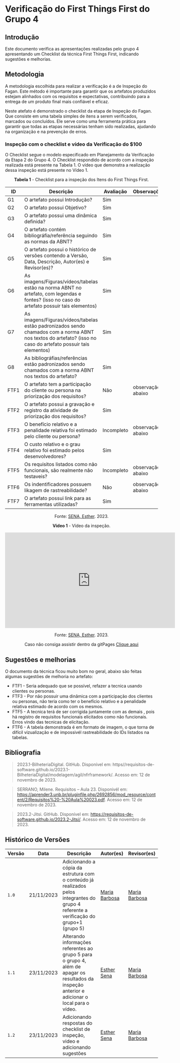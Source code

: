 # Verificação do First Things First do Grupo 4

## Introdução

Este documento verifica as apresentações realizadas pelo grupo 4 apresentando um Checklist da técnica First Things First, indicando sugestões e melhorias.

## Metodologia

A metodologia escolhida para realizar a verificação é a de Inspeção do Fagan. Este método é importante para garantir que os artefatos produzidos estejam alinhados com os requisitos e expectativas, contribuindo para a entrega de um produto final mais confiável e eficaz. 

Neste atefato é demonstrado o checklist da etapa de Inspeção do Fagan. Que consiste em uma tabela simples de itens a serem verificados, marcados ou concluídos. Ele serve como uma ferramenta prática para garantir que todas as etapas necessárias tenham sido realizadas, ajudando na organização e na prevenção de erros.

### Inspeção com o checklist e vídeo da Verificação do $100

O Checklist segue o modelo especificado em Planejamento da Verificação da Etapa 2 do Grupo 4. O Checklist respondido de acordo com a inspeção realizada está presente na Tabela 1. O vídeo que demonstra a realização dessa inspeção está presente no Vídeo 1.

<center>

**Tabela 1** - Checklist para a inspeção dos Itens do First Things First.

| ID | Descrição | Avaliação | Observações |
| ---| -------- | --------- | ------------ |
| G1  | O artefato possui Introdução? | Sim |  |
| G2  | O artefato possui Objetivo? | Sim |  |
| G3  | O artefato possui uma dinâmica definida? | Sim |  |
| G4  | O artefato contém bibliográfia/referência seguindo as normas da ABNT? | Sim |  |
| G5  | O artefato possui o histórico de versões contendo a Versão, Data, Descrição, Autor(es) e Revisor(es)? | Sim |  |
| G6  | As imagens/Figuras/vídeos/tabelas estão na norma ABNT no artefato, com legendas e fontes? (isso no caso do artefato possuir tais elementos) | Sim |  |
| G7  | As imagens/Figuras/vídeos/tabelas estão padronizados sendo chamados com a norma ABNT nos textos do artefato? (isso no caso do artefato possuir tais elementos) | Sim |  |
| G8  | As bibliográfias/referências estão padronizados sendo chamados com a norma ABNT nos textos do artefato?  | Sim |  |
| FTF1 | O artefato tem a participação do cliente ou persona na priorização dos requisitos? | Não | observação abaixo |
| FTF2 | O artefato possui a gravação e registro da atividade de priorização dos requisitos? | Sim |   |
| FTF3 | O benefício relativo e a penalidade relativa foi estimado pelo cliente ou persona?  | Incompleto | observação abaixo |
| FTF4 | O custo relativo e o grau relativo foi estimado pelos desenvolvedores? | Sim |  |
| FTF5 | Os requisitos listados como não funcionais, são realmente não testaveis?| Incompleto | observação abaixo |
| FTF6 | Os indentificadores possuem likagem de rastreabilidade? | Não | observação abaixo  |
| FTF7 | O artefato possui link para as ferramentas utilizadas? | Sim |  |

Fonte: [SENA, Esther](https://github.com/esmsena). 2023.

</center>

<center>

**Vídeo 1** - Vídeo da inspeção.

<iframe width="560" height="315" src="https://youtu.be/WSjIfYGxbGc" title="YouTube video player" frameborder="0" allow="accelerometer; autoplay; clipboard-write; encrypted-media; gyroscope; picture-in-picture; web-share" allowfullscreen></iframe>

Fonte: [SENA, Esther](https://github.com/esmsena). 2023.

 Caso não consiga assistir dentro da gitPages [Clique aqui](https://youtu.be/WSjIfYGxbGc)


</center>

## Sugestões e melhorias

O documento da técnica ficou muito bom no geral, abaixo são feitas algumas sugestões de melhoria no artefato:

- FTF1 - Seria adequado que se possível, refazer a tecnica usando clientes ou personas.
- FTF3 - Por não possuir uma dinâmica com a participação dos clientes ou personas, não teria como ter o benefício relativo e a penalidade relativa estimado  de acordo com os mesmos.
- FTF5 - A tecnica terá de ser corrigida juntamente com as demais , pois há registro de requisitos funcionais elicitados como não funcionais. Erros vindo das tecnicas de elicitação.
- FTF6 - A tabela demonstrada é em formato de imagem, o que torna de difícil vizualização e de impossivél rastreabilidade do IDs listados na tabelas.

## Bibliografia

> 2023.1-BilheteriaDigital. GitHub. Disponível em: https//requisitos-de-software.github.io/2023.1-BilheteriaDigital/modelagem/agil/nfrframework/.  Acesso em: 12 de novembro de 2023.

> SERRANO, Milene. Requisitos – Aula 23. Disponivél em: https://aprender3.unb.br/pluginfile.php/2692856/mod_resource/content/2/Requisitos%20-%20Aula%20023.pdf. Acesso em: 12 de novembro de 2023.

> 2023.2-Jitsi. GitHub. Disponível em: https://requisitos-de-software.github.io/2023.2-Jitsi/. Acesso em: 12 de novembro de 2023.

## Histórico de Versões

| Versão | Data       | Descrição   | Autor(es)   | Revisor(es) |
| ------ | ---------- | ----------- | ------------ | ---------- |
| `1.0`  | 21/11/2023 | Adicionando a cópia da estrutura com o conteúdo já realizados pelos integrantes do grupo 4 referente a verificação do grupo+1 (grupo 5) | [Maria Barbosa](https://github.com/Madu01)| [Maria Barbosa](https://github.com/Madu01) |
| `1.1`  | 23/11/2023 | Alterando informações referentes ao grupo 5 para o grupo 4, além de apagar os resultados da inspeção anterior e adicionar o local para o vídeo. |  [Esther Sena](https://github.com/esmsena) | [Maria Barbosa](https://github.com/Madu01) |
| `1.2`  | 23/11/2023 | Adicionando respostas do checklist de inspeção, video e adicionando sugestões |  [Esther Sena](https://github.com/esmsena) | [Maria Barbosa](https://github.com/Madu01) |
